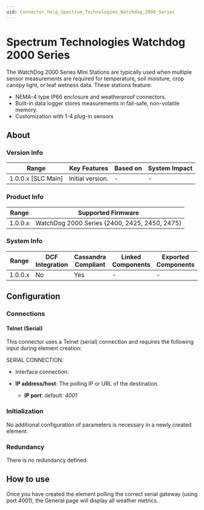 ```yaml
---
uid: Connector_help_Spectrum_Technologies_Watchdog_2000_Series
---
```


# Spectrum Technologies Watchdog 2000 Series

The WatchDog 2000 Series Mini Stations are typically used when multiple sensor measurements are required for temperature, soil moisture, crop canopy light, or leaf wetness data. These stations feature:

- NEMA-4 type IP66 enclosure and weatherproof connectors.
- Built-in data logger stores measurements in fail-safe, non-volatile memory.
- Customization with 1-4 plug-in sensors

## About

### Version Info

| **Range**            | **Key Features** | **Based on** | **System Impact** |
|----------------------|------------------|--------------|-------------------|
| 1.0.0.x \[SLC Main\] | Initial version. | \-           | \-                |

### Product Info

| **Range** | **Supported Firmware**                        |
|-----------|-----------------------------------------------|
| 1.0.0.x   | WatchDog 2000 Series (2400, 2425, 2450, 2475) |

### System Info

| **Range** | **DCF Integration** | **Cassandra Compliant** | **Linked Components** | **Exported Components** |
|-----------|---------------------|-------------------------|-----------------------|-------------------------|
| 1.0.0.x   | No                  | Yes                     | \-                    | \-                      |

## Configuration

### Connections

#### Telnet (Serial)

This connector uses a Telnet (serial) connection and requires the following input during element creation:

SERIAL CONNECTION:

- Interface connection:

- **IP address/host**: The polling IP or URL of the destination.
  - **IP port**: default: *4001*

### Initialization

No additional configuration of parameters is necessary in a newly created element.

### Redundancy

There is no redundancy defined.

## How to use

Once you have created the element polling the correct serial gateway (using port 4001), the General page will display all weather metrics.
